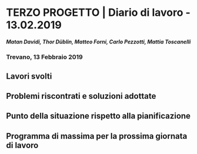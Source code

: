 # TERZO PROGETTO | Diario di lavoro - 13.02.2019
##### Matan Davidi, Thor Düblin, Matteo Forni, Carlo Pezzotti, Mattia Toscanelli
### Trevano, 13 Febbraio 2019

## Lavori svolti

##  Problemi riscontrati e soluzioni adottate

##  Punto della situazione rispetto alla pianificazione

## Programma di massima per la prossima giornata di lavoro

